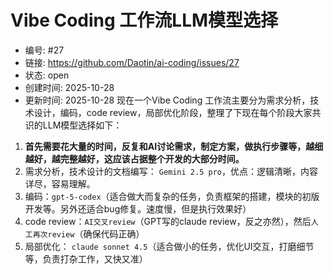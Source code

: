 # Vibe Coding 工作流LLM模型选择

- 编号: #27
- 链接: https://github.com/Daotin/ai-coding/issues/27
- 状态: open
- 创建时间: 2025-10-28
- 更新时间: 2025-10-28
现在一个Vibe Coding 工作流主要分为需求分析，技术设计，编码，code review，局部优化阶段，整理了下现在每个阶段大家共识的LLM模型选择如下：

1. **首先需要花大量的时间，反复和AI讨论需求，制定方案，做执行步骤等，越细越好，越完整越好，这应该占据整个开发的大部分时间。**
2. 需求分析，技术设计的文档编写： `Gemini 2.5 pro`，优点：逻辑清晰，内容详尽，容易理解。
3. 编码：`gpt-5-codex`（适合做大而复杂的任务，负责框架的搭建，模块的初版开发等。另外还适合bug修复。速度慢，但是执行效果好）
4. code review：`AI交叉review`（GPT写的claude review，反之亦然），然后`人工再次review`（确保代码正确）
5. 局部优化： `claude sonnet 4.5`（适合做小的任务，优化UI交互，打磨细节等，负责打杂工作，又快又准）
